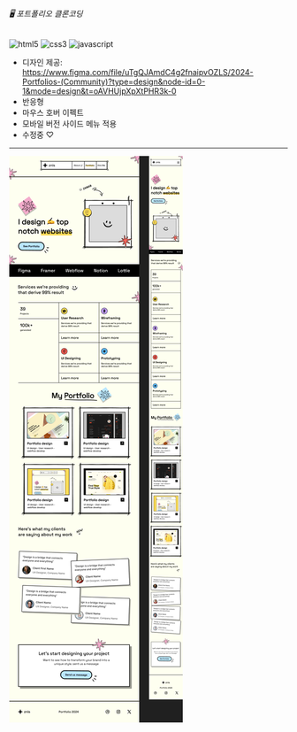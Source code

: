 ###### 🖥️ 포트폴리오 클론코딩

![html5](https://img.shields.io/badge/html5-222222.svg?&style=for-the-badge&logo=html5&logoColor=ffffff)
![css3](https://img.shields.io/badge/css3-222222.svg?&style=for-the-badge&logo=css3&logoColor=ffffff)
![javascript](https://img.shields.io/badge/javascript-222222.svg?&style=for-the-badge&logo=javascript&logoColor=ffffff)

- 디자인 제공: https://www.figma.com/file/uTgQJAmdC4g2fnaipvOZLS/2024-Portfolios-(Community)?type=design&node-id=0-1&mode=design&t=oAVHUjpXpXtPHR3k-0
- 반응형
- 마우스 호버 이펙트
- 모바일 버전 사이드 메뉴 적용
- 수정중 ♡

---

![썸네일](./thumbnail.png)
